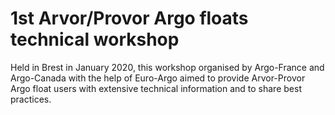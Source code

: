 # 1st Arvor/Provor Argo floats technical workshop

Held in Brest in January 2020, this workshop organised by Argo-France and Argo-Canada with the help of Euro-Argo aimed 
to provide Arvor-Provor Argo float users with extensive technical information and to share best practices. 

